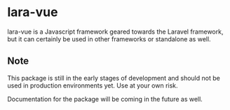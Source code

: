 # lara-vue

lara-vue is a Javascript framework geared towards the Laravel framework, but it
can certainly be used in other frameworks or standalone as well.

## Note

This package is still in the early stages of development and should not be
used in production environments yet. Use at your own risk.

Documentation for the package will be coming in the future as well.